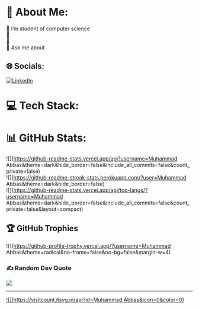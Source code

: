 # 💫 About Me:
👯 I’m student of computer science<br>🔭<br>🌱 <br>💬 Ask me about<br>


## 🌐 Socials:
[![LinkedIn](https://img.shields.io/badge/LinkedIn-%230077B5.svg?logo=linkedin&logoColor=white)](https://linkedin.com/in/https://www.linkedin.com/in/muhammadabbasofficial/) 

# 💻 Tech Stack:

# 📊 GitHub Stats:
![](https://github-readme-stats.vercel.app/api?username=Muhammad Abbas&theme=dark&hide_border=false&include_all_commits=false&count_private=false)<br/>
![](https://github-readme-streak-stats.herokuapp.com/?user=Muhammad Abbas&theme=dark&hide_border=false)<br/>
![](https://github-readme-stats.vercel.app/api/top-langs/?username=Muhammad Abbas&theme=dark&hide_border=false&include_all_commits=false&count_private=false&layout=compact)

## 🏆 GitHub Trophies
![](https://github-profile-trophy.vercel.app/?username=Muhammad Abbas&theme=radical&no-frame=false&no-bg=false&margin-w=4)

### ✍️ Random Dev Quote
![](https://quotes-github-readme.vercel.app/api?type=horizontal&theme=radical)

---
[![](https://visitcount.itsvg.in/api?id=Muhammad Abbas&icon=0&color=0)](https://visitcount.itsvg.in)

<!-- Proudly created with GPRM ( https://gprm.itsvg.in ) -->
